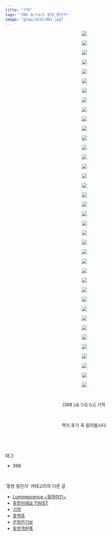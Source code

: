 ```yaml
---
title: "기적"
tags: "398 みつなら 동방_동인지"
image: "ghap/2433/001.jpg"
---
```

<div class="article">
<p style="text-align: center; clear: none; float: none;"><img src="{{ site.nasurl }}/ghap/2433/001.jpg"/></p>
<p style="text-align: center; clear: none; float: none;"><img src="{{ site.nasurl }}/ghap/2433/002.jpg"/></p>
<p style="text-align: center; clear: none; float: none;"><img src="{{ site.nasurl }}/ghap/2433/003.jpg"/></p>
<p style="text-align: center; clear: none; float: none;"><img src="{{ site.nasurl }}/ghap/2433/004.jpg"/></p>
<p style="text-align: center; clear: none; float: none;"><img src="{{ site.nasurl }}/ghap/2433/005.jpg"/></p>
<p style="text-align: center; clear: none; float: none;"><img src="{{ site.nasurl }}/ghap/2433/006.jpg"/></p>
<p style="text-align: center; clear: none; float: none;"><img src="{{ site.nasurl }}/ghap/2433/007.jpg"/></p>
<p style="text-align: center; clear: none; float: none;"><img src="{{ site.nasurl }}/ghap/2433/008.jpg"/></p>
<p style="text-align: center; clear: none; float: none;"><img src="{{ site.nasurl }}/ghap/2433/009.jpg"/></p>
<p style="text-align: center; clear: none; float: none;"><img src="{{ site.nasurl }}/ghap/2433/010.jpg"/></p>
<p style="text-align: center; clear: none; float: none;"><img src="{{ site.nasurl }}/ghap/2433/011.jpg"/></p>
<p style="text-align: center; clear: none; float: none;"><img src="{{ site.nasurl }}/ghap/2433/012.jpg"/></p>
<p style="text-align: center; clear: none; float: none;"><img src="{{ site.nasurl }}/ghap/2433/013.jpg"/></p>
<p style="text-align: center; clear: none; float: none;"><img src="{{ site.nasurl }}/ghap/2433/014.jpg"/></p>
<p style="text-align: center; clear: none; float: none;"><img src="{{ site.nasurl }}/ghap/2433/015.jpg"/></p>
<p style="text-align: center; clear: none; float: none;"><img src="{{ site.nasurl }}/ghap/2433/016.jpg"/></p>
<p style="text-align: center; clear: none; float: none;"><img src="{{ site.nasurl }}/ghap/2433/017.jpg"/></p>
<p style="text-align: center; clear: none; float: none;"><img src="{{ site.nasurl }}/ghap/2433/018.jpg"/></p>
<p style="text-align: center; clear: none; float: none;"><img src="{{ site.nasurl }}/ghap/2433/019.jpg"/></p>
<p style="text-align: center; clear: none; float: none;"><img src="{{ site.nasurl }}/ghap/2433/020.jpg"/></p>
<p style="text-align: center; clear: none; float: none;"><img src="{{ site.nasurl }}/ghap/2433/021.jpg"/></p>
<p style="text-align: center; clear: none; float: none;"><img src="{{ site.nasurl }}/ghap/2433/022.jpg"/></p>
<p style="text-align: center; clear: none; float: none;"><img src="{{ site.nasurl }}/ghap/2433/023.jpg"/></p>
<p style="text-align: center; clear: none; float: none;"><img src="{{ site.nasurl }}/ghap/2433/024.jpg"/></p>
<p style="text-align: center; clear: none; float: none;"><img src="{{ site.nasurl }}/ghap/2433/025.jpg"/></p>
<p style="text-align: center; clear: none; float: none;"><img src="{{ site.nasurl }}/ghap/2433/026.jpg"/></p>
<p style="text-align: center; clear: none; float: none;"><img src="{{ site.nasurl }}/ghap/2433/027.jpg"/></p>
<p style="text-align: center; clear: none; float: none;"><img src="{{ site.nasurl }}/ghap/2433/028.jpg"/></p>
<p style="text-align: center; clear: none; float: none;"><img src="{{ site.nasurl }}/ghap/2433/029.jpg"/></p>
<p style="text-align: center; clear: none; float: none;"><img src="{{ site.nasurl }}/ghap/2433/030.jpg"/></p>
<p style="text-align: center; clear: none; float: none;"><img src="{{ site.nasurl }}/ghap/2433/031.jpg"/></p>
<p style="text-align: center; clear: none; float: none;"><img src="{{ site.nasurl }}/ghap/2433/032.jpg"/></p>
<p style="text-align: center; clear: none; float: none;"><img src="{{ site.nasurl }}/ghap/2433/033.jpg"/></p>
<p style="text-align: center; clear: none; float: none;"><img src="{{ site.nasurl }}/ghap/2433/034.jpg"/></p>
<p style="text-align: center; clear: none; float: none;"><img src="{{ site.nasurl }}/ghap/2433/035.jpg"/></p>
<p style="text-align: center; clear: none; float: none;"><img src="{{ site.nasurl }}/ghap/2433/036.jpg"/></p>
<p style="text-align: center; clear: none; float: none;"><img src="{{ site.nasurl }}/ghap/2433/037.jpg"/></p>
<p style="text-align: center; clear: none; float: none;"><img src="{{ site.nasurl }}/ghap/2433/038.jpg"/></p>
<p style="text-align: center; clear: none; float: none;"><br/></p>
<p style="text-align: center; clear: none; float: none;">[398 (みつなら)] 기적 </p>
<p style="text-align: center; clear: none; float: none;"><br/></p>
<p style="text-align: center; clear: none; float: none;">역식 후기 꼭 읽어봅시다.</p>
<p><br/></p>
</div><br/>
<div class="tagTrail">
<p>태그: </p>
<ul>
<li>398</li>
</ul>
</div><br/>
<div class="another">
<p>'동방 동인지' 카테고리의 다른 글</p>
<ul>
<li><a href="/2016-10-04-ghap_2435">Luminescence ~월하미인~</a></li>
<li><a href="/2016-10-04-ghap_2434">동방이에요 TWIST</a></li>
<li><a href="/2016-10-04-ghap_2433">기적</a></li>
<li><a href="/2016-10-04-ghap_2432">홍백흑</a></li>
<li><a href="/2016-10-04-ghap_2431">은하전기보</a></li>
<li><a href="/2016-10-04-ghap_2430">동방객분록</a></li>
</ul>
</div><br/>
<div class="cb_module cb_fluid">
<div class="cb_wrt cb_profile">
</div><!-- commentList close -->
</div><br/>
